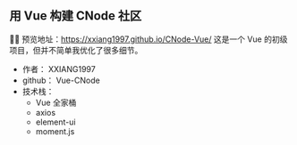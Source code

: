 ## 用 Vue 构建 CNode 社区

🚀🚀 预览地址：https://xxiang1997.github.io/CNode-Vue/
这是一个 Vue 的初级项目，但并不简单我优化了很多细节。

-   作者： XXIANG1997
-   github： Vue-CNode
-   技术栈：
    -   Vue 全家桶
    -   axios
    -   element-ui
    -   moment.js
